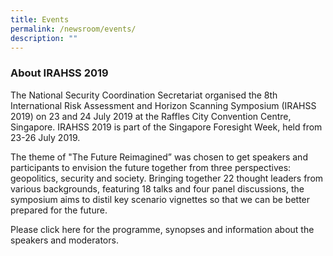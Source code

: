 ```yaml
---
title: Events
permalink: /newsroom/events/
description: ""
---
```

### About IRAHSS 2019

The National Security Coordination Secretariat organised the 8th International Risk Assessment and Horizon Scanning Symposium (IRAHSS 2019) on 23 and 24 July 2019 at the Raffles City Convention Centre, Singapore. IRAHSS 2019 is part of the Singapore Foresight Week, held from 23-26 July 2019.

The theme of "The Future Reimagined” was chosen to get speakers and participants to envision the future together from three perspectives: geopolitics, security and society. Bringing together 22 thought leaders from various backgrounds, featuring 18 talks and four panel discussions, the symposium aims to distil key scenario vignettes so that we can be better prepared for the future.

Please click here for the programme, synopses and information about the speakers and moderators.